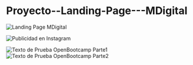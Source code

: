 # Proyecto--Landing-Page---MDigital

![Landing Page MDigital](https://user-images.githubusercontent.com/104081878/196427989-caf96141-ad99-459a-867d-04dfd2b617b3.jpg)

![Publicidad en Instagram](https://user-images.githubusercontent.com/104081878/196302569-450cea23-70c5-4ccb-90c3-e05d2bae66e8.jpg)

![Texto de Prueba OpenBootcamp Parte1](https://user-images.githubusercontent.com/104081878/196433085-d61cd8e6-94e6-4d68-9266-477ff186d0c1.png)
![Texto de Prueba OpenBootcamp Parte2](https://user-images.githubusercontent.com/104081878/196433095-abb9426d-08a3-4c0b-91f0-78f1844c76c0.png)
